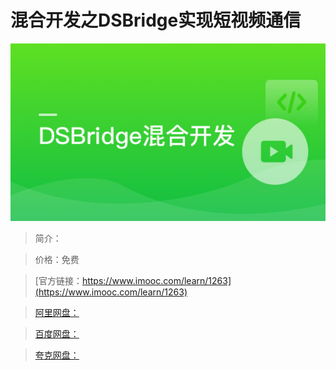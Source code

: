 # 混合开发之DSBridge实现短视频通信

![img](../../assets/5fe4430f0001b99b05400304.jpg)

> 简介：

> 价格：免费

> [官方链接：https://www.imooc.com/learn/1263](https://www.imooc.com/learn/1263)

> [阿里网盘：]()

> [百度网盘：]()

> [夸克网盘：]()
